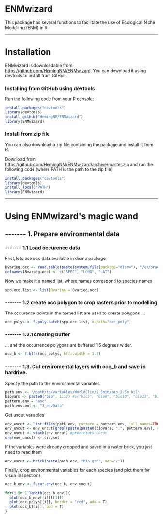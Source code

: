 ENMwizard
======================
This package has several functions to facilitate the use of Ecological Niche Modelling (ENM) in R

-----

# Installation
ENMwizard is downloadable from https://github.com/HemingNM/ENMwizard. You can download it using devtools to install from GitHub.

### Installing from GitHub using devtools
Run the following code from your R console:


```r
install.packages("devtools")
library(devtools)
install_github("HemingNM/ENMwizard")
library(ENMwizard)
```

### Install from zip file
You can also download a zip file containing the package and install it from R.

Download from https://github.com/HemingNM/ENMwizard/archive/master.zip and run the following code (where PATH is the path to the zip file)

```r
install.packages("devtools")
library(devtools)
install_local("PATH")
library(ENMwizard)
```



-----


# Using ENMwizard's magic wand

## ------- 1. Prepare environmental data

### ------- 1.1 Load occurence data

First, lets use occ data available in dismo package
```r
Bvarieg.occ <- read.table(paste(system.file(package="dismo"), "/ex/bradypus.csv", sep=""), header=TRUE, sep=",")
colnames(Bvarieg.occ) <- c("SPEC", "LONG", "LAT")
```

Now we make it a named list, where names correspond to species names
```r
spp.occ.list <- list(Bvarieg = Bvarieg.occ)
```

### ------- 1.2 create occ polygon to crop rasters prior to modelling

The occurence points in the named list are used to create polygons ...
```r
occ_polys <- f.poly.batch(spp.occ.list, o.path="occ_poly")
```

### ------- 1.2.1 creating buffer

... and the occurrence polygons are buffered 1.5 degrees wider.
```r
occ_b <- f.bffr(occ_polys, bffr.width = 1.5)
```

### ------- 1.3. Cut enviromental layers with occ_b and save in hardrive.
Specify the path to the environmental variables
```r
path.env <- "/path/to/variables/WorldClim/2_5min/bio_2-5m_bil"
biovars <- paste0("bio", 1:17) #c("bio5", "bio8", "bio10", "bio13", "bio16") # "bio18" tem problemas para o cerrado
pattern.env = 'asc'
path.env.out <- "3_envData"
```

Get uncut variables
```r
env_uncut <- list.files(path.env, pattern = pattern.env, full.names=TRUE)
env_uncut <- env_uncut[grepl(paste(paste0(biovars, ".", pattern.env), collapse = "|"), env_uncut)]
env_uncut <- stack(env_uncut) #predictors_uncut
crs(env_uncut) <- crs.set
```

If the variables were already cropped and saved in a raster brick, you just need to read them
```r
env_uncut <- brick(paste(path.env, "bio.grd", sep="/"))
```

Finally, crop environmental variables for each species (and plot them for visual inspection)
```r
occ_b_env <- f.cut.env(occ_b, env_uncut)

for(i in 1:length(occ_b_env)){
  plot(occ_b_env[[i]][[1]])
  plot(occ_polys[[i]], border = "red", add = T)
  plot(occ_b[[i]], add = T)
}
```
